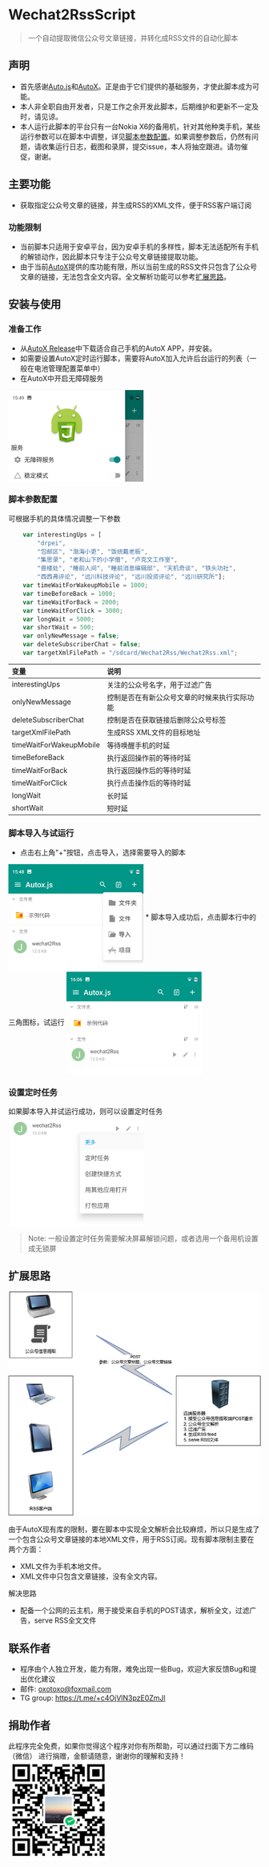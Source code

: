 # Wechat2RssScript
> 一个自动提取微信公众号文章链接，并转化成RSS文件的自动化脚本

## 声明
* 首先感谢[Auto.js](https://github.com/clearw5/Auto.js)和[AutoX](https://github.com/kkevsekk1/AutoX)。正是由于它们提供的基础服务，才使此脚本成为可能。
* 本人非全职自由开发者，只是工作之余开发此脚本，后期维护和更新不一定及时，请见谅。
* 本人运行此脚本的平台只有一台Nokia X6的备用机，针对其他种类手机，某些运行参数可以在脚本中调整，详见[脚本参数配置](#脚本参数配置)。如果调整参数后，仍然有问题，请收集运行日志，截图和录屏，提交issue，本人将抽空跟进。请勿催促，谢谢。

## 主要功能
* 获取指定公众号文章的链接，并生成RSS的XML文件，便于RSS客户端订阅

### 功能限制
* 当前脚本只适用于安卓平台，因为安卓手机的多样性，脚本无法适配所有手机的解锁动作，因此脚本只专注于公众号文章链接提取功能。
* 由于当前[AutoX](https://github.com/kkevsekk1/AutoX)提供的库功能有限，所以当前生成的RSS文件只包含了公众号文章的链接，无法包含全文内容。全文解析功能可以参考[扩展思路](#扩展思路)。

## 安装与使用

### 准备工作
* 从[AutoX Release](https://github.com/kkevsekk1/AutoX/releases)中下载适合自己手机的AutoX APP，并安装。
* 如需要设置AutoX定时运行脚本，需要将AutoX加入允许后台运行的列表（一般在电池管理配置菜单中）
* 在AutoX中开启无障碍服务
<img src="./images/install_guide_01.jpg" width = "270" height = "183" alt="开启无障碍服务" align=center />

### 脚本参数配置
可根据手机的具体情况调整一下参数

```javascript
    var interestingUps = [
        "drpei",
        "包邮区", "渤海小吏", "饭统戴老板",
        "集思录", "老和山下的小学僧", "卢克文工作室",
        "兽楼处", "睡前人间", "睡前消息编辑部", "天机奇谈", "铁头功社",
        "西西弗评论", "远川科技评论", "远川投资评论", "远川研究所"];
    var timeWaitForWakeupMobile = 1000;
    var timeBeforeBack = 1000;
    var timeWaitForBack = 2000;
    var timeWaitForClick = 3000;
    var longWait = 5000;
    var shortWait = 500;
    var onlyNewMessage = false;
    var deleteSubscriberChat = false;
    var targetXmlFilePath = "/sdcard/Wechat2Rss/Wechat2Rss.xml";
```

|  变量   | 说明  |
|  :----  | :----  |
| interestingUps  | 关注的公众号名字，用于过滤广告 |
| onlyNewMessage  | 控制是否在有新公众号文章的时候来执行实际功能 |
| deleteSubscriberChat  | 控制是否在获取链接后删除公众号标签 |
| targetXmlFilePath  | 生成RSS XML文件的目标地址 |
| timeWaitForWakeupMobile  | 等待唤醒手机的时延 |
| timeBeforeBack  | 执行返回操作前的等待时延 |
| timeWaitForBack  | 执行返回操作后的等待时延 |
| timeWaitForClick  | 执行点击操作后的等待时延 |
| longWait  | 长时延 |
| shortWait  | 短时延 |


### 脚本导入与试运行
* 点击右上角"+"按钮，点击导入，选择需要导入的脚本
<img src="./images/install_guide_02.jpg" width = "270" height = "215" alt="脚本导入" align=center />
* 脚本导入成功后，点击脚本行中的三角图标，试运行
<img src="./images/install_guide_03.jpg" width = "270" height = "205" alt="试运行" align=center />

### 设置定时任务
如果脚本导入并试运行成功，则可以设置定时任务
<img src="./images/install_guide_04.jpg" width = "270" height = "220" alt="定时任务" align=center />

> Note: 一般设置定时任务需要解决屏幕解锁问题，或者选用一个备用机设置成无锁屏


## 扩展思路
![扩展思路](images/future_solution.jpg)

由于AutoX现有库的限制，要在脚本中实现全文解析会比较麻烦，所以只是生成了一个包含公众号文章链接的本地XML文件，用于RSS订阅。现有脚本限制主要在两个方面：

* XML文件为手机本地文件。
* XML文件中只包含文章链接，没有全文内容。

解决思路
* 配备一个公网的云主机，用于接受来自手机的POST请求，解析全文，过滤广告，serve RSS全文文件


## 联系作者
* 程序由个人独立开发，能力有限，难免出现一些Bug，欢迎大家反馈Bug和提出优化建议
* 邮件: oxotoxo@foxmail.com
* TG group: https://t.me/+c4OjVlN3pzE0ZmJl

## 捐助作者
此程序完全免费，如果你觉得这个程序对你有所帮助，可以通过扫面下方二维码（微信）
进行捐赠，金额请随意，谢谢你的理解和支持！
<img src="./images/donate.jpg" width = "200" height = "200" alt="donate" align=center />
